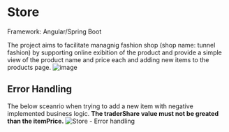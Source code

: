 # Store
Framework: Angular/Spring Boot

The project aims to facilitate managnig fashion shop (shop name: tunnel fashion) by supporting online exibition of the product and provide a simple view of the product name and price each and adding new items to the products page.
  ![image](https://github.com/Kareem871/Store/assets/62218150/f89d82fa-4339-4acb-8d95-dd9a7dee0d86)

## Error Handling
The below sceanrio when trying to add a new item with negative implemented business logic. **The traderShare value must not be greated than the itemPrice.**
![Store - Error handling](https://github.com/Kareem871/Store/assets/62218150/09d73d42-7678-4514-9fbd-6f5f0a626ec8)

